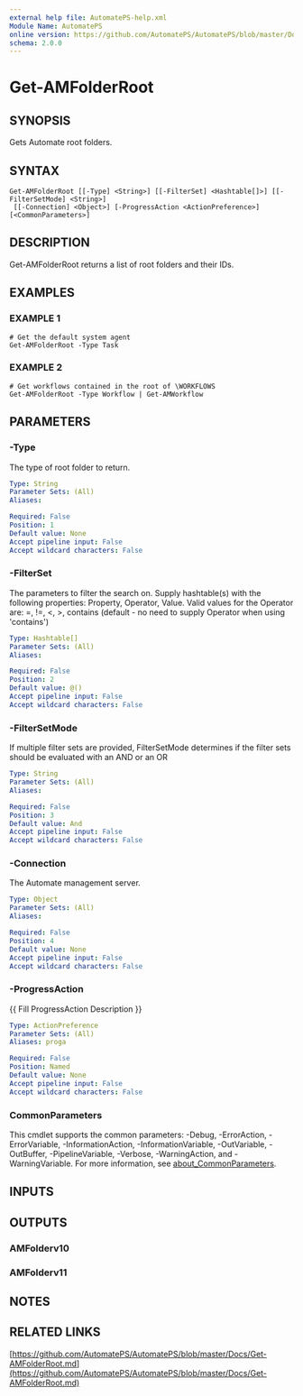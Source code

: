 ```yaml
---
external help file: AutomatePS-help.xml
Module Name: AutomatePS
online version: https://github.com/AutomatePS/AutomatePS/blob/master/Docs/Get-AMFolderRoot.md
schema: 2.0.0
---
```


# Get-AMFolderRoot

## SYNOPSIS
Gets Automate root folders.

## SYNTAX

```
Get-AMFolderRoot [[-Type] <String>] [[-FilterSet] <Hashtable[]>] [[-FilterSetMode] <String>]
 [[-Connection] <Object>] [-ProgressAction <ActionPreference>] [<CommonParameters>]
```

## DESCRIPTION
Get-AMFolderRoot returns a list of root folders and their IDs.

## EXAMPLES

### EXAMPLE 1
```
# Get the default system agent
Get-AMFolderRoot -Type Task
```

### EXAMPLE 2
```
# Get workflows contained in the root of \WORKFLOWS
Get-AMFolderRoot -Type Workflow | Get-AMWorkflow
```

## PARAMETERS

### -Type
The type of root folder to return.

```yaml
Type: String
Parameter Sets: (All)
Aliases:

Required: False
Position: 1
Default value: None
Accept pipeline input: False
Accept wildcard characters: False
```

### -FilterSet
The parameters to filter the search on. 
Supply hashtable(s) with the following properties: Property, Operator, Value.
Valid values for the Operator are: =, !=, \<, \>, contains (default - no need to supply Operator when using 'contains')

```yaml
Type: Hashtable[]
Parameter Sets: (All)
Aliases:

Required: False
Position: 2
Default value: @()
Accept pipeline input: False
Accept wildcard characters: False
```

### -FilterSetMode
If multiple filter sets are provided, FilterSetMode determines if the filter sets should be evaluated with an AND or an OR

```yaml
Type: String
Parameter Sets: (All)
Aliases:

Required: False
Position: 3
Default value: And
Accept pipeline input: False
Accept wildcard characters: False
```

### -Connection
The Automate management server.

```yaml
Type: Object
Parameter Sets: (All)
Aliases:

Required: False
Position: 4
Default value: None
Accept pipeline input: False
Accept wildcard characters: False
```

### -ProgressAction
{{ Fill ProgressAction Description }}

```yaml
Type: ActionPreference
Parameter Sets: (All)
Aliases: proga

Required: False
Position: Named
Default value: None
Accept pipeline input: False
Accept wildcard characters: False
```

### CommonParameters
This cmdlet supports the common parameters: -Debug, -ErrorAction, -ErrorVariable, -InformationAction, -InformationVariable, -OutVariable, -OutBuffer, -PipelineVariable, -Verbose, -WarningAction, and -WarningVariable. For more information, see [about_CommonParameters](http://go.microsoft.com/fwlink/?LinkID=113216).

## INPUTS

## OUTPUTS

### AMFolderv10
### AMFolderv11
## NOTES

## RELATED LINKS

[https://github.com/AutomatePS/AutomatePS/blob/master/Docs/Get-AMFolderRoot.md](https://github.com/AutomatePS/AutomatePS/blob/master/Docs/Get-AMFolderRoot.md)

